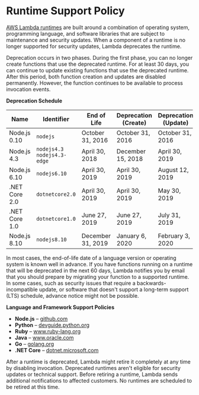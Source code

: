 # Runtime Support Policy<a name="runtime-support-policy"></a>

[AWS Lambda runtimes](lambda-runtimes.md) are built around a combination of operating system, programming language, and software libraries that are subject to maintenance and security updates\. When a component of a runtime is no longer supported for security updates, Lambda deprecates the runtime\.

Deprecation occurs in two phases\. During the first phase, you can no longer create functions that use the deprecated runtime\. For at least 30 days, you can continue to update existing functions that use the deprecated runtime\. After this period, both function creation and updates are disabled permanently\. However, the function continues to be available to process invocation events\.


**Deprecation Schedule**  

| Name | Identifier | End of Life | Deprecation \(Create\) | Deprecation \(Update\) | 
| --- | --- | --- | --- | --- | 
|  Node\.js 0\.10  |  `nodejs`  |  October 31, 2016  |  October 31, 2016  |  October 31, 2016  | 
|  Node\.js 4\.3  |  `nodejs4.3` `nodejs4.3-edge`  |  April 30, 2018  |  December 15, 2018  |  April 30, 2019  | 
|  Node\.js 6\.10  |  `nodejs6.10`  |  April 30, 2019  |  April 30, 2019  |  August 12, 2019  | 
|  \.NET Core 2\.0  |  `dotnetcore2.0`  |  April 30, 2019  |  April 30, 2019  |  May 30, 2019  | 
|  \.NET Core 1\.0  |  `dotnetcore1.0`  |  June 27, 2019  |  June 27, 2019  |  July 31, 2019  | 
|  Node\.js 8\.10  |  `nodejs8.10`  |  December 31, 2019  |  January 6, 2020  |  February 3, 2020  | 

In most cases, the end\-of\-life date of a language version or operating system is known well in advance\. If you have functions running on a runtime that will be deprecated in the next 60 days, Lambda notifies you by email that you should prepare by migrating your function to a supported runtime\. In some cases, such as security issues that require a backwards\-incompatible update, or software that doesn't support a long\-term support \(LTS\) schedule, advance notice might not be possible\.

**Language and Framework Support Policies**
+ **Node\.js** – [github\.com](https://github.com/nodejs/Release#release-schedule)
+ **Python** – [devguide\.python\.org](https://devguide.python.org/#status-of-python-branches)
+ **Ruby** – [www\.ruby\-lang\.org](https://www.ruby-lang.org/en/downloads/branches/)
+ **Java** – [www\.oracle\.com](https://www.oracle.com/technetwork/java/java-se-support-roadmap.html)
+ **Go** – [golang\.org](https://golang.org/s/release)
+ **\.NET Core** – [dotnet\.microsoft\.com](https://dotnet.microsoft.com/platform/support/policy/dotnet-core)

After a runtime is deprecated, Lambda might retire it completely at any time by disabling invocation\. Deprecated runtimes aren't eligible for security updates or technical support\. Before retiring a runtime, Lambda sends additional notifications to affected customers\. No runtimes are scheduled to be retired at this time\.